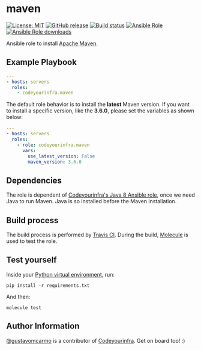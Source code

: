 # maven

[![License: MIT](https://img.shields.io/badge/License-MIT-yellow.svg)](https://opensource.org/licenses/MIT) [![GitHub release](https://img.shields.io/github/release/codeyourinfra/maven.svg)](https://github.com/codeyourinfra/maven/releases/latest) [![Build status](https://travis-ci.org/codeyourinfra/maven.svg?branch=master)](https://travis-ci.org/codeyourinfra/maven) [![Ansible Role](https://img.shields.io/ansible/role/29234.svg)](https://galaxy.ansible.com/codeyourinfra/maven) [![Ansible Role downloads](https://img.shields.io/ansible/role/d/29234.svg)](https://galaxy.ansible.com/codeyourinfra/maven)

Ansible role to install [Apache Maven](https://maven.apache.org).

## Example Playbook

```yml
---
- hosts: servers
  roles:
    - codeyourinfra.maven
```

The default role behavior is to install the **latest** Maven version. If you want to install a specific version, like the **3.6.0**, please set the variables as shown below:

```yml
---
- hosts: servers
  roles:
    - role: codeyourinfra.maven
      vars:
        use_latest_version: False
        maven_version: 3.6.0
```

## Dependencies

The role is dependent of [Codeyourinfra's Java 8 Ansible role](https://github.com/codeyourinfra/oracle_java8/tree/v1.0), once we need Java to run Maven. Java is so installed before the Maven installation.

## Build process

The build process is performed by [Travis CI](https://travis-ci.org/codeyourinfra/maven). During the build, [Molecule](https://molecule.readthedocs.io) is used to test the role.

## Test yourself

Inside your [Python virtual environment](https://docs.python.org/3/tutorial/venv.html), run:

`pip install -r requirements.txt`

And then:

`molecule test`

## Author Information

[@gustavomcarmo](https://github.com/gustavomcarmo) is a contributor of [Codeyourinfra](https://github.com/codeyourinfra). Get on board too! :)
